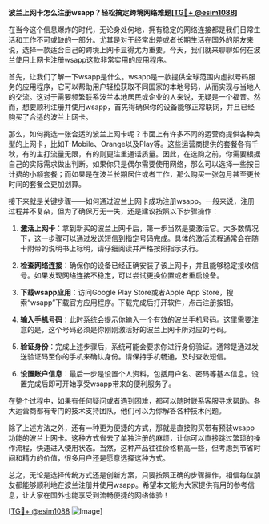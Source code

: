 **波兰上网卡怎么注册wsapp？轻松搞定跨境网络难题[[TG💪+ @esim1088](https://t.me/s/esim1088)]**

在当今这个信息爆炸的时代，无论身处何地，拥有稳定的网络连接都是我们日常生活和工作不可或缺的一部分。尤其是对于经常出差或者长期生活在国外的朋友来说，选择一款适合自己的跨境上网卡显得尤为重要。今天，我们就来聊聊如何在波兰使用上网卡注册wsapp这款非常实用的应用程序。

首先，让我们了解一下wsapp是什么。wsapp是一款提供全球范围内虚拟号码服务的应用程序，它可以帮助用户轻松获取不同国家的本地号码，从而实现与当地人的交流。这对于需要频繁联系波兰本地居民或企业的人来说，无疑是一个福音。然而，想要顺利注册并使用wsapp，首先得确保你的设备能够正常联网，并且已经购买了合适的波兰上网卡。

那么，如何挑选一张合适的波兰上网卡呢？市面上有许多不同的运营商提供各种类型的上网卡，比如T-Mobile、Orange以及Play等。这些运营商提供的套餐各有千秋，有的主打流量无限，有的则更注重通话质量。因此，在选购之前，你需要根据自己的实际需求做出判断。如果你只是偶尔需要使用网络，那么可以选择一些按日计费的小额套餐；而如果是在波兰长期居住或者工作，那么购买一张包月甚至更长时间的套餐会更加划算。

接下来就是关键步骤——如何通过波兰上网卡成功注册wsapp。一般来说，注册过程并不复杂，但为了确保万无一失，还是建议按照以下步骤操作：

1. **激活上网卡**：拿到新买的波兰上网卡后，第一步当然是要激活它。大多数情况下，这一步骤可以通过发送短信到指定号码完成。具体的激活流程通常会在随卡附带的说明书上标明，请仔细阅读并严格按照指示执行。

2. **检查网络连接**：确保你的设备已经正确安装了该上网卡，并且能够稳定接收信号。如果发现网络连接不稳定，可以尝试更换位置或者重启设备。

3. **下载wsapp应用**：访问Google Play Store或者Apple App Store，搜索“wsapp”下载官方应用程序。下载完成后打开软件，点击注册按钮。

4. **输入手机号码**：此时系统会提示你输入一个有效的波兰手机号码。这里需要注意的是，这个号码必须是你刚刚激活好的波兰上网卡所对应的号码。

5. **验证身份**：完成上述步骤后，系统可能会要求你进行身份验证。通常是通过发送验证码至你的手机来确认身份。请保持手机畅通，及时查收短信。

6. **设置账户信息**：最后一步是设置个人资料，包括用户名、密码等基本信息。设置完成后即可开始享受wsapp带来的便利服务了。

在整个过程中，如果有任何疑问或者遇到困难，都可以随时联系客服寻求帮助。各大运营商都有专门的技术支持团队，他们可以为你解答各种技术问题。

除了上述方法之外，还有一种更为便捷的方式，那就是直接购买带有预装wsapp功能的波兰上网卡。这种方式省去了单独注册的麻烦，让你可以直接跳过繁琐的操作流程，快速进入使用状态。当然，这种产品往往价格稍高一些，但考虑到节省时间和精力的价值，很多用户还是愿意选择这种方式。

总之，无论是选择传统方式还是创新方案，只要按照正确的步骤操作，相信每位朋友都能够顺利地在波兰注册并使用wsapp。希望本文能为大家提供有用的参考信息，让大家在国外也能享受到流畅便捷的网络体验！

[[TG💪+ @esim1088](https://t.me/s/esim1088) ![Image](https://i.postimg.cc/4NQfJmqS/Snipaste-2025-05-13-00-14-12.png)]